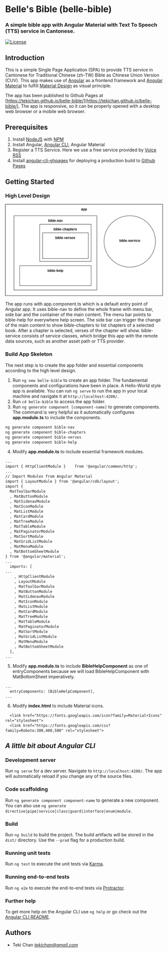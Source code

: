 # Belle's Bible (belle-bible)
### A simple bible app with Angular Material with Text To Speech (TTS) service in Cantonese.
[![License](https://img.shields.io/badge/license-MIT-green.svg)](/doc/LICENSE) 

## Introduction
This is a simple Single Page Application (SPA) to provide TTS service in Cantonese for Traditional Chinese (zh-TW) Bible as Chinese Union Version (CUV). This app makes use of [Angular](https://angular.io/) as a frontend framework and [Angular Material](https://material.angular.io/) to fulfill [Material Design](https://material.io/) as visual principle.

The app has been published to Github Pages at [https://tekichan.github.io/belle-bible/](https://tekichan.github.io/belle-bible/). The app is responsive, so it can be properly opened with a desktop web browser or a mobile web browser.

## Prerequisites
1. Install [NodeJS](https://nodejs.org) with [NPM](https://www.npmjs.com/)
2. Install Angular, [Angular CLI](https://github.com/angular/angular-cli), Angular Material
3. Register a TTS Service. Here we use a free service provided by [Voice RSS](http://www.voicerss.org/)
4. Install [angular-cli-ghpages](https://www.npmjs.com/package/angular-cli-ghpages) for deploying a production build to [Github Pages](https://pages.github.com/)

## Getting Started
### High Level Design
![High Level Design](/doc/bellebible_highleveldesign.png)

The app runs with app.component.ts which is a default entry point of Angular app. It uses bible-nav to define the whole frame with menu bar, side bar and the container of the main content. The menu bar points to bible-help for everywhere help screen. The side bar can trigger the change of the main content to show bible-chapters to list chapters of a selected book. After a chapter is selected, verses of the chapter will show. bible-service consists of service classes, which bridge this app with the remote data sources, such as another asset path or TTS provider.

### Build App Skeleton
The next step is to create the app folder and essential components according to the high level design.

1. Run `ng new belle-bible` to create an app folder. The fundamental components and configurations have been in place. A Hello-World style app is available. You can run `ng serve` to run the app in your local machine and navigate it at `http://localhost:4200/`.
2. Run `cd belle-bible` to access the app folder. 
3. Run `ng generate component [component-name]` to generate components. The command is very helpful as it automatically configures **app.module.ts** to include the components.
```
ng generate component bible-nav
ng generate component bible-chapters
ng generate component bible-verses
ng generate component bible-help
```
4. Modify **app.module.ts** to include essential framework modules.
```
...
import { HttpClientModule }    from '@angular/common/http';
...
// Import Modules from Angular Material
import { LayoutModule } from '@angular/cdk/layout';
import { 
  MatToolbarModule
  , MatButtonModule
  , MatSidenavModule
  , MatIconModule
  , MatListModule 
  , MatCardModule
  , MatTreeModule
  , MatTableModule
  , MatPaginatorModule
  , MatSortModule
  , MatGridListModule
  , MatMenuModule
  , MatBottomSheetModule
} from '@angular/material';
...
  imports: [
...
    , HttpClientModule   
    , LayoutModule
    , MatToolbarModule
    , MatButtonModule
    , MatSidenavModule
    , MatIconModule
    , MatListModule
    , MatCardModule
    , MatTreeModule
    , MatTableModule
    , MatPaginatorModule
    , MatSortModule
    , MatGridListModule
    , MatMenuModule
    , MatBottomSheetModule
  ],
...  
```
5. Modify **app.module.ts** to include **BibleHelpComponent** as one of entryComponents because we will load BibleHelpComponent with MatBottomSheet imperatively.
```
...
  entryComponents: [BibleHelpComponent],
...
```
6. Modify **index.html** to include Material icons.
```
  <link href="https://fonts.googleapis.com/icon?family=Material+Icons" rel="stylesheet">
  <link href="https://fonts.googleapis.com/css?family=Roboto:300,400,500" rel="stylesheet">
```

## *A little bit about Angular CLI*
### Development server
Run `ng serve` for a dev server. Navigate to `http://localhost:4200/`. The app will automatically reload if you change any of the source files.

### Code scaffolding
Run `ng generate component component-name` to generate a new component. You can also use `ng generate directive|pipe|service|class|guard|interface|enum|module`.

### Build
Run `ng build` to build the project. The build artifacts will be stored in the `dist/` directory. Use the `--prod` flag for a production build.

### Running unit tests
Run `ng test` to execute the unit tests via [Karma](https://karma-runner.github.io).

### Running end-to-end tests
Run `ng e2e` to execute the end-to-end tests via [Protractor](http://www.protractortest.org/).

### Further help
To get more help on the Angular CLI use `ng help` or go check out the [Angular CLI README](https://github.com/angular/angular-cli/blob/master/README.md).

## Authors
- Teki Chan *tekichan@gmail.com*
